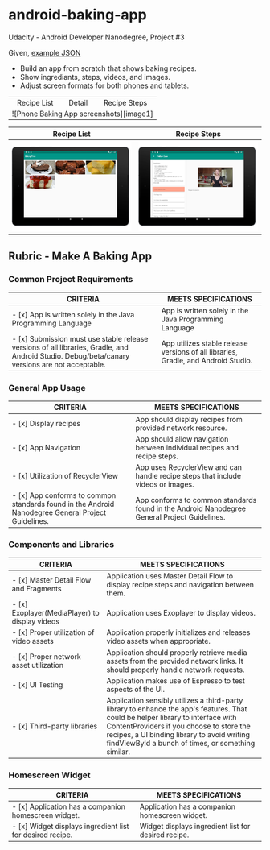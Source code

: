 [//]: # (Image References)

[image1]: ./artifacts/phone_screenshots.png "Phone Screenshot"
[image2]: ./artifacts/tablet_opening.png "Tablet Opening Screenshot"
[image3]: ./artifacts/tablet_detail.png "Tablet Detail Screenshot"


# android-baking-app

Udacity - Android Developer Nanodegree, Project #3

Given, [example JSON](https://d17h27t6h515a5.cloudfront.net/topher/2017/May/59121517_baking/baking.json)

* Build an app from scratch that shows baking recipes.  
* Show ingrediants, steps, videos, and images.  
* Adjust screen formats for both phones and tablets.

<table>
<tr align=center>
  <td> Recipe List </td><td> Detail </td><td> Recipe Steps </td>
</tr>
<tr> <td colspan=3> ![Phone Baking App screenshots][image1] </td> </tr> 
</table>



Recipe List | Recipe Steps
--- | ---
![Tablet Baking App - Opening][image2] | ![Tablet Baking App - Detail][image3]

## Rubric - Make A Baking App

### Common Project Requirements

CRITERIA | MEETS SPECIFICATIONS
--- | ---
- [x] App is written solely in the Java Programming Language | App is written solely in the Java Programming Language
- [x] Submission must use stable release versions of all libraries, Gradle, and Android Studio. Debug/beta/canary versions are not acceptable. | App utilizes stable release versions of all libraries, Gradle, and Android Studio.

### General App Usage

CRITERIA | MEETS SPECIFICATIONS
--- | ---
- [x] Display recipes | App should display recipes from provided network resource.
- [x] App Navigation | App should allow navigation between individual recipes and recipe steps.
- [x] Utilization of RecyclerView | App uses RecyclerView and can handle recipe steps that include videos or images.
- [x] App conforms to common standards found in the Android Nanodegree General Project Guidelines. | App conforms to common standards found in the Android Nanodegree General Project Guidelines.  

### Components and Libraries

CRITERIA | MEETS SPECIFICATIONS
--- | ---
- [x] Master Detail Flow and Fragments | Application uses Master Detail Flow to display recipe steps and navigation between them.
- [x] Exoplayer(MediaPlayer) to display videos | Application uses Exoplayer to display videos.
- [x] Proper utilization of video assets | Application properly initializes and releases video assets when appropriate.
- [x] Proper network asset utilization | Application should properly retrieve media assets from the provided network links. It should properly handle network requests.
- [x] UI Testing | Application makes use of Espresso to test aspects of the UI.
- [x] Third-party libraries| Application sensibly utilizes a third-party library to enhance the app's features. That could be helper library to interface with ContentProviders if you choose to store the recipes, a UI binding library to avoid writing findViewById a bunch of times, or something similar.

### Homescreen Widget

CRITERIA | MEETS SPECIFICATIONS
--- | ---
- [x] Application has a companion homescreen widget.  | Application has a companion homescreen widget.
- [x] Widget displays ingredient list for desired recipe. | Widget displays ingredient list for desired recipe.
